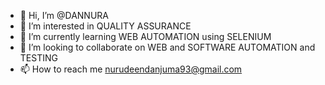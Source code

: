- 👋 Hi, I’m @DANNURA
- 👀 I’m interested in QUALITY ASSURANCE
- 🌱 I’m currently learning WEB AUTOMATION using SELENIUM
- 💞️ I’m looking to collaborate on WEB and SOFTWARE AUTOMATION and TESTING
- 📫 How to reach me nurudeendanjuma93@gmail.com

<!---
DANNURA/DANNURA is a ✨ special ✨ repository because its `README.md` (this file) appears on your GitHub profile.
You can click the Preview link to take a look at your changes.
--->
